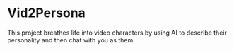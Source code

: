 # Vid2Persona
This project breathes life into video characters by using AI to describe their personality and then chat with you as them.
